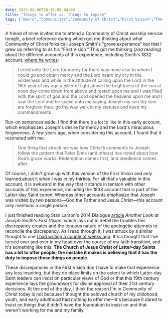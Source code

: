 ```yaml
---
date: 2023-08-06T20:15:06-04:00
title: "things to offer vs. things to impose"
tags: ["macro","Communities","Community of Christ","First Vision","The Church of Jesus Christ of Latter-day Saints","Joseph Smith Jr.","Dialogue","faith transition"]
---
```

A friend of mine invited me to attend a Community of Christ worship service tonight, a brief reference during which got me thinking about what Community of Christ folks call Joseph Smith's "grove experience" but that I grew up referring to as his "First Vision." This got me thinking (and reading) about the different accounts of this experience, including Smith's 1832 account, [where he writes](https://www.josephsmithpapers.org/paper-summary/letterbook-1/9): 

> I cried unto the Lord for mercy for there was none else to whom I could go and obtain mercy and the Lord heard my cry in the wilderness and while in the attitude of calling upon the Lord in the 16th year of my age a piller of light above the brightness of the sun at noon day come down from above and rested upon me and I was filled with the spirit of god and the Lord opened the heavens upon me and I saw the Lord and he spake unto me saying Joseph my son thy sins are forgiven thee. go thy way walk in my statutes and keep my commandments

Run-on sentences aside, I find that there's a lot to like in this early account, which emphasizes Joseph's desire for mercy and the Lord's miraculous forgiveness. A few years ago, when considering this account, I found that it resonated with me: 

> One thing that struck me was how Christ’s comments to Joseph follow the pattern that Peter Enns (and others) has noted about how God’s grace works. Redemption comes first, and obedience comes after.

Of course, I didn't grow up with this version of the First Vision and only learned about it when I was in my thirties. For all that's valuable in this account, it is awkward in the way that it stands in tension with other accounts of this experience, including the 1838 account that is part of the Latter-day Saint canon. Whereas other accounts emphasize that Joseph was visited by two persons—God the Father and Jesus Christ—this account only mentions a single person. 

I just finished reading Stan Larson's 2014 Dialogue [article](https://scholarlypublishingcollective.org/uip/dial/article/47/2/37/249081/Another-Look-at-Joseph-Smith-s-First-Vision) *Another Look at Joseph Smith's First Vision*, which lays out in detail the troubles this discrepancy creates and the tenuous nature of the apologetic attempts to reconcile the discrepancy. As I read through it, I was struck by a similar thought to one [I had writing a couple of weeks ago](https://spencergreenhalgh.com/communities/supersessionism-and-burdens-of-proof/). It's a thought that I've turned over and over in my head over the course of my faith transition, and it's something like this: **The Church of Jesus Christ of Latter-day Saints has a lot to offer people; the mistake it makes is believing that it has the duty to impose those things on people.**

These discrepancies in the First Vision don't have to make that experience any less inspiring, but they do place limits on the extent to which Latter-day Saint leaders can insist on particular views of God or that this 19th century experience lays the groundwork for divine approval of their 21st century decisions. At the end of the day, I think the reason I'm in Community of Christ today is not because I thought the beloved church of my childhood, youth, and early adulthood had nothing to offer me—it's because it dared to insist on things that it didn't have the foundation to insist on and that weren't working for me and my family.